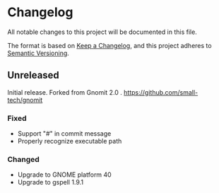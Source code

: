 # Changelog

All notable changes to this project will be documented in this file.

The format is based on [Keep a Changelog](https://keepachangelog.com/en/1.0.0/), and this project adheres to [Semantic Versioning](https://semver.org/spec/v2.0.0.html).

## Unreleased

Initial release. Forked from Gnomit 2.0 .
https://github.com/small-tech/gnomit

### Fixed

- Support "#" in commit message
- Properly recognize executable path

### Changed

- Upgrade to GNOME platform 40
- Upgrade to gspell 1.9.1
